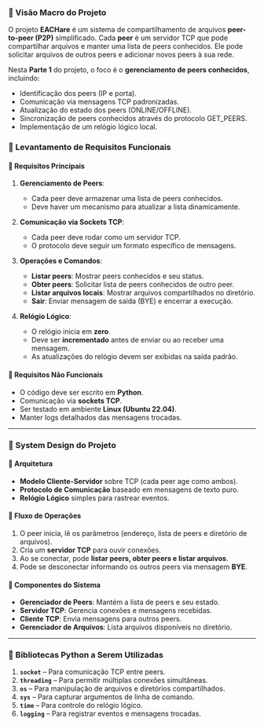 ### 📌 Visão Macro do Projeto

O projeto **EACHare** é um sistema de compartilhamento de arquivos **peer-to-peer (P2P)** simplificado. Cada **peer** é um servidor TCP que pode compartilhar arquivos e manter uma lista de peers conhecidos. Ele pode solicitar arquivos de outros peers e adicionar novos peers à sua rede.

Nesta **Parte 1** do projeto, o foco é o **gerenciamento de peers conhecidos**, incluindo:

- Identificação dos peers (IP e porta).
- Comunicação via mensagens TCP padronizadas.
- Atualização do estado dos peers (ONLINE/OFFLINE).
- Sincronização de peers conhecidos através do protocolo GET_PEERS.
- Implementação de um relógio lógico local.

### 📌 Levantamento de Requisitos Funcionais

#### 📍 **Requisitos Principais**

1. **Gerenciamento de Peers**:

   - Cada peer deve armazenar uma lista de peers conhecidos.
   - Deve haver um mecanismo para atualizar a lista dinamicamente.

2. **Comunicação via Sockets TCP**:

   - Cada peer deve rodar como um servidor TCP.
   - O protocolo deve seguir um formato específico de mensagens.

3. **Operações e Comandos**:

   - **Listar peers**: Mostrar peers conhecidos e seu status.
   - **Obter peers**: Solicitar lista de peers conhecidos de outro peer.
   - **Listar arquivos locais**: Mostrar arquivos compartilhados no diretório.
   - **Sair**: Enviar mensagem de saída (BYE) e encerrar a execução.

4. **Relógio Lógico**:
   - O relógio inicia em **zero**.
   - Deve ser **incrementado** antes de enviar ou ao receber uma mensagem.
   - As atualizações do relógio devem ser exibidas na saída padrão.

#### 📍 **Requisitos Não Funcionais**

- O código deve ser escrito em **Python**.
- Comunicação via **sockets TCP**.
- Ser testado em ambiente **Linux (Ubuntu 22.04)**.
- Manter logs detalhados das mensagens trocadas.

---

### 📌 System Design do Projeto

#### 🔹 **Arquitetura**

- **Modelo Cliente-Servidor** sobre TCP (cada peer age como ambos).
- **Protocolo de Comunicação** baseado em mensagens de texto puro.
- **Relógio Lógico** simples para rastrear eventos.

#### 🔹 **Fluxo de Operações**

1. O peer inicia, lê os parâmetros (endereço, lista de peers e diretório de arquivos).
2. Cria um **servidor TCP** para ouvir conexões.
3. Ao se conectar, pode **listar peers, obter peers e listar arquivos**.
4. Pode se desconectar informando os outros peers via mensagem **BYE**.

#### 🔹 **Componentes do Sistema**

- **Gerenciador de Peers**: Mantém a lista de peers e seu estado.
- **Servidor TCP**: Gerencia conexões e mensagens recebidas.
- **Cliente TCP**: Envia mensagens para outros peers.
- **Gerenciador de Arquivos**: Lista arquivos disponíveis no diretório.

---

### 📌 Bibliotecas Python a Serem Utilizadas

1. **`socket`** – Para comunicação TCP entre peers.
2. **`threading`** – Para permitir múltiplas conexões simultâneas.
3. **`os`** – Para manipulação de arquivos e diretórios compartilhados.
4. **`sys`** – Para capturar argumentos de linha de comando.
5. **`time`** – Para controle do relógio lógico.
6. **`logging`** – Para registrar eventos e mensagens trocadas.
